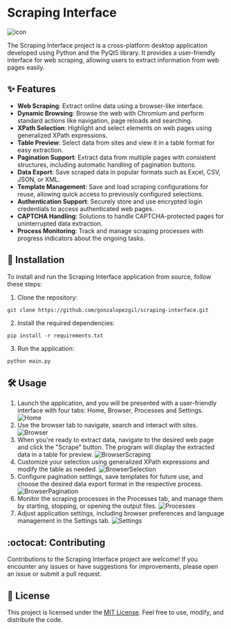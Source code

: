 # Scraping Interface
![icon](https://github.com/gonzalopezgil/scraping-interface/assets/74659017/85e24aff-f89d-4d58-af3c-6b4b8c8fb045)

The Scraping Interface project is a cross-platform desktop application developed using Python and the PyQt5 library. It provides a user-friendly interface for web scraping, allowing users to extract information from web pages easily.

## ✨ Features

- **Web Scraping**: Extract online data using a browser-like interface.
- **Dynamic Browsing**: Browse the web with Chromium and perform standard actions like navigation, page reloads and searching.
- **XPath Selection**: Highlight and select elements on web pages using generalized XPath expressions.
- **Table Preview**: Select data from sites and view it in a table format for easy extraction.
- **Pagination Support**: Extract data from multiple pages with consistent structures, including automatic handling of pagination buttons.
- **Data Export**: Save scraped data in popular formats such as Excel, CSV, JSON, or XML.
- **Template Management**: Save and load scraping configurations for reuse, allowing quick access to previously configured selections.
- **Authentication Support**: Securely store and use encrypted login credentials to access authenticated web pages.
- **CAPTCHA Handling**: Solutions to handle CAPTCHA-protected pages for uninterrupted data extraction.
- **Process Monitoring**: Track and manage scraping processes with progress indicators about the ongoing tasks.

## 🚀 Installation

To install and run the Scraping Interface application from source, follow these steps:

1. Clone the repository:

```shell
git clone https://github.com/gonzalopezgil/scraping-interface.git
```

2. Install the required dependencies:

```shell
pip install -r requirements.txt
```

3. Run the application:

```shell
python main.py
```

## 🛠️ Usage

1. Launch the application, and you will be presented with a user-friendly interface with four tabs: Home, Browser, Processes and Settings.
![Home](https://github.com/gonzalopezgil/scraping-interface/assets/74659017/7a0e93e6-335c-4f8c-9aea-4eed7f896819)
2. Use the browser tab to navigate, search and interact with sites.
![Browser](https://github.com/gonzalopezgil/scraping-interface/assets/74659017/7491e89c-048e-492d-a42e-703d147a2edc)
3. When you're ready to extract data, navigate to the desired web page and click the "Scrape" button. The program will display the extracted data in a table for preview.
![BrowserScraping](https://github.com/gonzalopezgil/scraping-interface/assets/74659017/a0678460-5e65-4707-9339-2f03bf87d2df)
4. Customize your selection using generalized XPath expressions and modify the table as needed.
![BrowserSelection](https://github.com/gonzalopezgil/scraping-interface/assets/74659017/6c82cca4-4583-4baa-b6be-b82d5e141282)
5. Configure pagination settings, save templates for future use, and choose the desired data export format in the respective process.
![BrowserPagination](https://github.com/gonzalopezgil/scraping-interface/assets/74659017/7511f2c9-92a6-40dc-91c2-79ef899a6be3)
6. Monitor the scraping processes in the Processes tab, and manage them by starting, stopping, or opening the output files.
![Processes](https://github.com/gonzalopezgil/scraping-interface/assets/74659017/c8519d47-5f04-4c74-95f6-067c8b0748d4)
7. Adjust application settings, including browser preferences and language management in the Settings tab.
![Settings](https://github.com/gonzalopezgil/scraping-interface/assets/74659017/d32409d6-2b55-4f62-a6e6-80a79c38f448)

## :octocat: Contributing

Contributions to the Scraping Interface project are welcome! If you encounter any issues or have suggestions for improvements, please open an issue or submit a pull request.

## 📃 License

This project is licensed under the [MIT License](https://opensource.org/license/mit/). Feel free to use, modify, and distribute the code.
